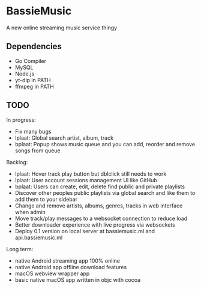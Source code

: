 # BassieMusic
A new online streaming music service thingy

## Dependencies
- Go Compiler
- MySQL
- Node.js
- yt-dlp in PATH
- ffmpeg in PATH

## TODO
In progress:
- Fix many bugs
- lplaat: Global search artist, album, track
- bplaat: Popup shows music queue and you can add, reorder and remove songs from queue

Backlog:
- lplaat: Hover track play button but dblclick still needs to work
- lplaat: User account sessions management UI like GitHub
- bplaat: Users can create, edit, delete find public and private playlists
- Discover other peoples public playlists via global search and like them to add them to your sidebar
- Change and remove artists, albums, genres, tracks in web interface when admin
- Move track/play messages to a websocket connection to reduce load
- Better downloader experience with live progress via websockets
- Deploy 0.1 version on local server at bassiemusic.ml and api.bassiemusic.ml

Long term:
- native Android streaming app 100% online
- native Android app offline download features
- macOS webview wrapper app
- basic native macOS app written in objc with cocoa
